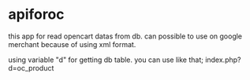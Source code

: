 # apiforoc
this app for read opencart datas from db.
can possible to use on google merchant because of using xml format.

using variable "d" for getting db table.
you can use like that;
index.php?d=oc_product
